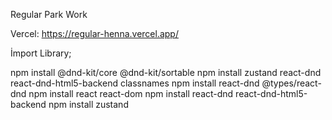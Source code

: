 Regular Park Work

Vercel: https://regular-henna.vercel.app/

İmport Library;

 npm install @dnd-kit/core @dnd-kit/sortable
 npm install zustand react-dnd react-dnd-html5-backend classnames
 npm install react-dnd @types/react-dnd
 npm install react react-dom
 npm install react-dnd react-dnd-html5-backend
 npm install zustand
